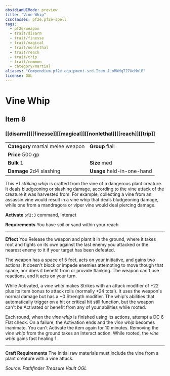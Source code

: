 ```yaml
---
obsidianUIMode: preview
title: "Vine Whip"
cssclasses: pf2e,pf2e-spell
tags:
  - pf2e/weapon
  - trait/disarm
  - trait/finesse
  - trait/magical
  - trait/nonlethal
  - trait/reach
  - trait/trip
  - trait/common
  - category/martial
aliases: "Compendium.pf2e.equipment-srd.Item.JLoMkMq727XeMmlR"
license: OGL
---
```

# Vine Whip
## Item 8
### [[disarm]][[finesse]][[magical]][[nonlethal]][[reach]][[trip]]

|  |  |
| -- | -- |
| **Category** martial melee weapon | **Group** flail |
| **Price** 500 gp |  |
| **Bulk** 1 | **Size** med |
| **Damage** 2d4 slashing  | **Usage** held-in-one-hand |



This _+1 striking whip_ is crafted from the vine of a dangerous plant creature. It deals bludgeoning or slashing damage, according to the vine attack of the creature it was harvested from. For example, collecting a vine from an assassin vine would result in a vine whip that deals bludgeoning damage, while one from a mandragora or viper vine would deal piercing damage.

**Activate** `pf2:3` command, Interact

**Requirements** You have soil or sand within your reach

* * *

**Effect** You Release the weapon and plant it in the ground, where it takes root and fights on its own against the last enemy you attacked or the nearest enemy to it if your target has been defeated.

The weapon has a space of 5 feet, acts on your initiative, and gains two actions. It doesn't block or impede enemies attempting to move though that space, nor does it benefit from or provide flanking. The weapon can't use reactions, and it acts on your turn.

While Activated, a _vine whip_ makes Strikes with an attack modifier of +22 plus its item bonus to attack rolls (normally +24 total). It uses the weapon's normal damage but has a +0 Strength modifier. The whip's abilities that automatically trigger on a hit or critical hit still function, but the weapon can't be Activated or benefit from any of your abilities while rooted.

Each round, when the _vine whip_ is finished using its actions, attempt a DC 6 Flat check. On a failure, the Activation ends and the _vine whip_ becomes inanimate. You can't Activate the item again for 10 minutes. Removing the _vine whip_ from the ground takes an Interact action. While rooted, the _vine whip_ gains fast healing 1.

* * *

**Craft Requirements** The initial raw materials must include the vine from a plant creature with a vine attack.

*Source: Pathfinder Treasure Vault*
*OGL*